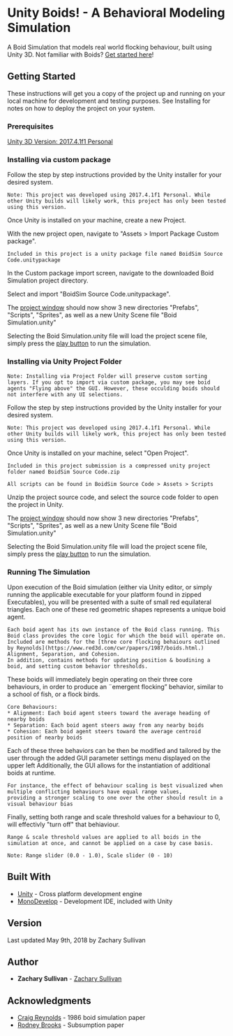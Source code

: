 # Unity Boids! - A Behavioral Modeling Simulation

A Boid Simulation that models real world flocking behaviour, built using Unity 3D. Not familiar with Boids? [Get started here](http://www.red3d.com/cwr/boids/)!

## Getting Started

These instructions will get you a copy of the project up and running on your local machine for development and testing purposes. See Installing for notes on how to deploy the project on your system.

### Prerequisites

[Unity 3D Version: 2017.4.1f1 Personal](https://unity3d.com/get-unity/download/archive)

### Installing via custom package

Follow the step by step instructions provided by the Unity installer for your desired system.

```
Note: This project was developed using 2017.4.1f1 Personal. While other Unity builds will likely work, this project has only been tested using this version.
```

Once Unity is installed on your machine, create a new Project.

With the new project open, navigate to "Assets > Import Package Custom package".

```
Included in this project is a unity package file named BoidSim Source Code.unitypackage
```

In the Custom package import screen, navigate to the downloaded Boid Simulation project directory.

Select and import "BoidSim Source Code.unitypackage".

The [project window](https://docs.unity3d.com/Manual/ProjectView.html) should now show 3 new directories "Prefabs", "Scripts", "Sprites", as well as a new Unity Scene file "Boid Simulation.unity"

Selecting the Boid Simulation.unity file will load the project scene file, simply press the [play button](https://docs.unity3d.com/Manual/Toolbar.html) to run the simulation.

### Installing via Unity Project Folder

```
Note: Installing via Project Folder will preserve custom sorting layers. If you opt to import via custom package, you may see boid agents "Flying above" the GUI. However, these occulding boids should not interfere with any UI selections.
```

Follow the step by step instructions provided by the Unity installer for your desired system.

```
Note: This project was developed using 2017.4.1f1 Personal. While other Unity builds will likely work, this project has only been tested using this version.
```

Once Unity is installed on your machine, select "Open Project".

```
Included in this project submission is a compressed unity project folder named BoidSim Source Code.zip

All scripts can be found in BoidSim Source Code > Assets > Scripts
```

Unzip the project source code, and select the source code folder to open the project in Unity.

The [project window](https://docs.unity3d.com/Manual/ProjectView.html) should now show 3 new directories "Prefabs", "Scripts", "Sprites", as well as a new Unity Scene file "Boid Simulation.unity"

Selecting the Boid Simulation.unity file will load the project scene file, simply press the [play button](https://docs.unity3d.com/Manual/Toolbar.html) to run the simulation.

### Running The Simulation

Upon execution of the Boid simulation (either via Unity editor, or simply running the applicable executable for your platform found in zipped Executables), you will be presented with a suite of small red equilateral triangles. Each one of these red geometric shapes represents a unique boid agent.

```
Each boid agent has its own instance of the Boid class running. This Boid class provides the core logic for which the boid will operate on.
Included are methods for the [three core flocking behaiours outlined by Reynolds](https://www.red3d.com/cwr/papers/1987/boids.html.) Alignment, Separation, and Cohesion.
In addition, contains methods for updating position & boudining a boid, and setting custom behavior thresholds.
```

These boids will immediately begin operating on their three core behaviours, in order to produce an ¨emergent flocking” behavior, similar to a school of fish, or a flock birds.

```
Core Behaviours:
* Alignment: Each boid agent steers toward the average heading of nearby boids
* Separation: Each boid agent steers away from any nearby boids
* Cohesion: Each boid agent steers toward the average centroid position of nearby boids

```

Each of these three behaviors can be then be modified and tailored by the user through the added GUI parameter settings menu displayed on the upper left
Additionally, the GUI allows for the instantiation of additional boids at runtime.
```
For instance, the effect of behaviour scaling is best visualized when multiple conflicting behaviours have equal range values,
providing a stronger scaling to one over the other should result in a visual behaviour bias
```
Finally, setting both range and scale threshold values for a behaviour to 0, will effectivly "turn off" that behiaviour.

```
Range & scale threshold values are applied to all boids in the simulation at once, and cannot be applied on a case by case basis.
```
```
Note: Range slider (0.0 - 1.0), Scale slider (0 - 10)
```

## Built With

* [Unity](https://unity3d.com/) - Cross platform development engine
* [MonoDevelop](http://www.monodevelop.com/download/) - Development IDE, included with Unity

## Version

Last updated May 9th, 2018 by Zachary Sullivan

## Author

* **Zachary Sullivan** - [Zachary Sullivan](https://www.zacharysullivan.net/)

## Acknowledgments

* [Craig Reynolds](https://www.red3d.com/cwr/boids/) - 1986 boid simulation paper
* [Rodney Brooks](https://pdfs.semanticscholar.org/dc66/c15a005dd1a3a9f033769e7fbc3b943be188.pdf) - Subsumption paper
